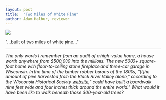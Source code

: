 ```yaml
---
layout: post
title:  "Two Miles of White Pine"
author: Adam Halbur, reviewer
---
```


![](https://c1.staticflickr.com/5/4859/33141050958_e70daf51ee_b.jpg)

"...built of two miles of white pine..."  

---------------------------

*The only words I remember from an audit of a high-value home, a house worth anywhere from $500,000 into the millions. The new 5000+ square-foot home with floor-to-ceiling stone fireplace and three-car garage in Wisconsin. In the time of the lumber robber barons of the 1800s, "[t]he amount of pine harvested from the Black River Valley alone," according to the Wisconsin Historical Society [website][website-link]," could have built a boardwalk nine feet wide and four inches thick around the entire world." What would it have been like to walk beneath those 300-year-old trees?*

[website-link]: https://www.wisconsinhistory.org/Records/Article/CS409
